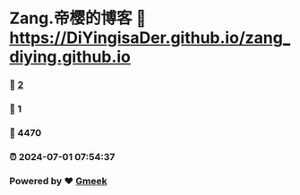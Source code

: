 # Zang.帝樱的博客 :link: https://DiYingisaDer.github.io/zang_diying.github.io 
### :page_facing_up: [2](https://DiYingisaDer.github.io/zang_diying.github.io/tag.html) 
### :speech_balloon: 1 
### :hibiscus: 4470 
### :alarm_clock: 2024-07-01 07:54:37 
### Powered by :heart: [Gmeek](https://github.com/Meekdai/Gmeek)

